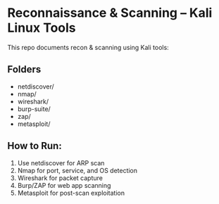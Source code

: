 # Reconnaissance & Scanning – Kali Linux Tools

This repo documents recon & scanning using Kali tools:

## Folders
- netdiscover/
- nmap/
- wireshark/
- burp-suite/
- zap/
- metasploit/

## How to Run:
1. Use netdiscover for ARP scan
2. Nmap for port, service, and OS detection
3. Wireshark for packet capture
4. Burp/ZAP for web app scanning
5. Metasploit for post-scan exploitation
